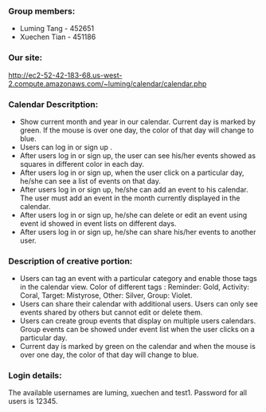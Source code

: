 ### Group members:
- Luming Tang - 452651
- Xuechen Tian - 451186

### Our site:
http://ec2-52-42-183-68.us-west-2.compute.amazonaws.com/~luming/calendar/calendar.php

### Calendar Descritption:
- Show current month and year in our calendar. Current day is marked by green. If the mouse is over one day, the color of that day will change to blue.
- Users can log in or sign up .
- After users log in or sign up, the user can see his/her events showed as squares in different color in each day.
- After users log in or sign up, when the user click on a particular day, he/she can see a list of events on that day.
- After users log in or sign up, he/she can add an event to his calendar. The user must add an event in the month currently displayed in the calendar.
- After users log in or sign up, he/she can delete or edit an event using event id showed in event lists on different days.
- After users log in or sign up, he/she can share his/her events to another user.

### Description of creative portion:
- Users can tag an event with a particular category and enable those tags in the calendar view. Color of different tags : Reminder: Gold, Activity: Coral, Target: Mistyrose, Other: Silver, Group: Violet.
- Users can share their calendar with additional users. Users can only see events shared by others but cannot edit or delete them.
- Users can create group events that display on multiple users calendars. Group events can be showed under event list when the user clicks on a particular day.
- Current day is marked by green on the calendar and when the mouse is over one day, the color of that day will change to blue.

### Login details:
The available usernames are luming, xuechen and test1. Password for all users is 12345.